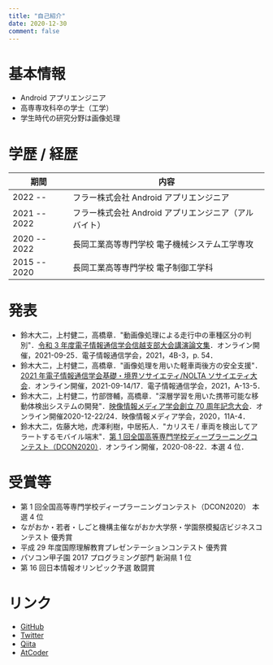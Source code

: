 ```yaml
---
title: "自己紹介"
date: 2020-12-30
comment: false
---
```


# 基本情報

- Android アプリエンジニア
- 高専専攻科卒の学士（工学）
- 学生時代の研究分野は画像処理

# 学歴 / 経歴

|期間|内容|
|-|-|
|2022 --     |フラー株式会社 Android アプリエンジニア|
|2021 -- 2022|フラー株式会社 Android アプリエンジニア（アルバイト）|
|2020 -- 2022|長岡工業高等専門学校 電子機械システム工学専攻|
|2015 -- 2020|長岡工業高等専門学校 電子制御工学科|

# 発表

- 鈴木大二，上村健二，高橋章．"動画像処理による走行中の車種区分の判別"．[令和 3 年度電子情報通信学会信越支部大会講演論文集](https://www.ieice.org/shinetsu/)．オンライン開催，2021-09-25．電子情報通信学会，2021，4B-3，p. 54．
- 鈴木大二，上村健二，高橋章．"画像処理を用いた軽車両後方の安全支援"．[2021 年電子情報通信学会基礎・境界ソサイエティ/NOLTA ソサイエティ大会](https://www.ieice-taikai.jp/2021society/jpn/)．オンライン開催，2021-09-14/17．電子情報通信学会，2021，A-13-5．
- 鈴木大二，上村健二，竹部啓輔，高橋章．"深層学習を用いた携帯可能な移動体検出システムの開発"．[映像情報メディア学会創立 70 周年記念大会](https://www.ite.or.jp/winter/2020/)．オンライン開催2020-12-22/24．映像情報メディア学会，2020，11A-4．
- 鈴木大二，佐藤大地，虎澤利樹，中居拓人．"カリスモ / 車両を検出してアラートするモバイル端末"．[第 1 回全国高等専門学校ディープラーニングコンテスト（DCON2020）](https://dcon.ai/2020/)．オンライン開催，2020-08-22．本選 4 位．

# 受賞等

- 第 1 回全国高等専門学校ディープラーニングコンテスト（DCON2020） 本選 4 位
- ながおか・若者・しごと機構主催ながおか大学祭・学園祭模擬店ビジネスコンテスト 優秀賞
- 平成 29 年度国際理解教育プレゼンテーションコンテスト 優秀賞
- パソコン甲子園 2017 プログラミング部門 新潟県 1 位
- 第 16 回日本情報オリンピック予選 敢闘賞

# リンク

- [GitHub](https://github.com/Daiji256/)
- [Twitter](https://twitter.com/Daiji256/)
- [Qiita](https://qiita.com/Daiji256/)
- [AtCoder](https://atcoder.jp/users/Daiji256/)
